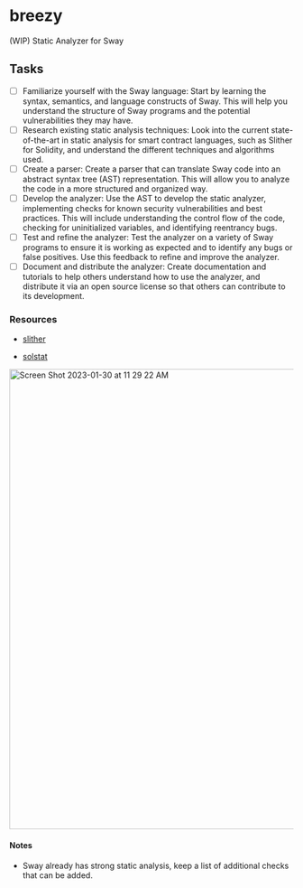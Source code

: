 # breezy
(WIP) Static Analyzer for Sway

## Tasks

- [ ] Familiarize yourself with the Sway language: Start by learning the syntax, semantics, and language constructs of Sway. This will help you understand the structure of Sway programs and the potential vulnerabilities they may have.
- [ ] Research existing static analysis techniques: Look into the current state-of-the-art in static analysis for smart contract languages, such as Slither for Solidity, and understand the different techniques and algorithms used.
- [ ] Create a parser: Create a parser that can translate Sway code into an abstract syntax tree (AST) representation. This will allow you to analyze the code in a more structured and organized way.
- [ ] Develop the analyzer: Use the AST to develop the static analyzer, implementing checks for known security vulnerabilities and best practices. This will include understanding the control flow of the code, checking for uninitialized variables, and identifying reentrancy bugs.
- [ ] Test and refine the analyzer: Test the analyzer on a variety of Sway programs to ensure it is working as expected and to identify any bugs or false positives. Use this feedback to refine and improve the analyzer.
- [ ] Document and distribute the analyzer: Create documentation and tutorials to help others understand how to use the analyzer, and distribute it via an open source license so that others can contribute to its development.

### Resources

* [slither](https://github.com/crytic/slither)

* [solstat](https://github.com/0xKitsune/solstat)


<img width="815" alt="Screen Shot 2023-01-30 at 11 29 22 AM" src="https://user-images.githubusercontent.com/33232379/215535567-81fd3ae7-e438-4632-8179-850ff29f43f9.png">

#### Notes

* Sway already has strong static analysis, keep a list of additional checks that can be added.
